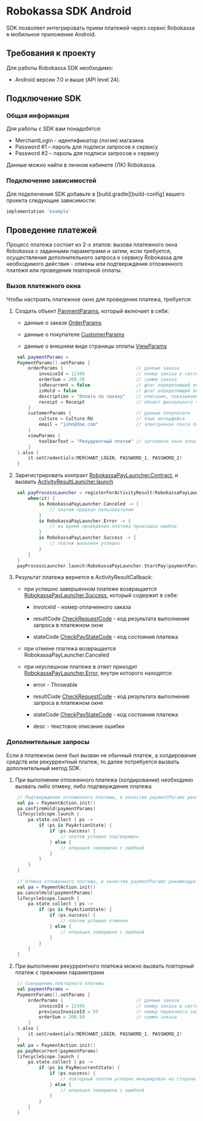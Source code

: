 # Robokassa SDK Android
SDK позволяет интегрировать прием платежей через сервис Robokassa в мобильное приложение Android.

## Требования к проекту
Для работы Robokassa SDK необходимо:
- Android версии 7.0 и выше (API level 24).

## Подключение SDK
### Общая информация
Для работы с SDK вам понадобятся:

- MerchantLogin - идентификатор (логин) магазина
- Password #1 – пароль для подписи запросов к сервису
- Password #2 – пароль для подписи запросов к сервису

Данные можно найти в личном кабинете (ЛК) Robokassa.

### Подключение зависимостей
Для подключения SDK добавьте в [build.gradle][build-config] вашего проекта следующие зависимости:
```groovy
implementation 'example'
```

## Проведение платежей
Процесс платежа состоит из 2-х этапов: вызова платежного окна Robokassa с заданными параметрами и затем, если требуется, осуществления дополнительного запроса к сервису Robokassa для необходимого действия - отмены или подтверждения отложенного платежя или проведения повторной оплаты.

### Вызов платежного окна
Чтобы настроить платежное окно для проведения платежа, требуется:

1. Создать объект [PaymentParams](https://github.com/robokassa/sdk-adnroid/tree/main/Robokassa_Library/src/main/java/com/robokassa/library/params/PaymentParams.kt), который включает в себя:

   - данные о заказе [OrderParams](https://github.com/robokassa/sdk-adnroid/tree/main/Robokassa_Library/src/main/java/com/robokassa/library/params/OrderParams.kt)
   
   - данные о покупателе [CustomerParams](https://github.com/robokassa/sdk-adnroid/tree/main/Robokassa_Library/src/main/java/com/robokassa/library/params/CustomerParams.kt)
   
   - данные о внешнем виде страницы оплаты [ViewParams](https://github.com/robokassa/sdk-adnroid/blob/main/Robokassa_Library/src/main/java/com/robokassa/library/params/ViewParams.kt)

```kotlin
    val paymentParams =
    PaymentParams().setParams {
        orderParams {                           // данные заказа
            invoiceId = 12345                   // номер заказа в системе продавца
            orderSum = 200.50			        // сумма заказа
            isRecurrent = false                 // флаг определяющий является ли платеж повторяющимся
            isHold = false                      // флаг определяющий является ли платеж отложенным
            description = "Оплата по заказу"    // описание, показываемое покупателю в платежном окне
            receipt = Receipt                   // объект фискального чека
        }
        customerParams {                        // данные покупателя
            culture = Culture.RU                // язык интерфейса
            email = "john@doe.com"              // электронная почта покупателя для отправки уведомлений об оплате
        }
        viewParams {
            toolbarText = "Рекуррентный платеж" // заголовок окна оплаты
        }
    }.also {
        it.setCredentials(MERCHANT_LOGIN, PASSWORD_1, PASSWORD_2)
    }
```

2. Зарегистрировать контракт [RobokassaPayLauncher.Contract](https://github.com/robokassa/sdk-adnroid/tree/main/Robokassa_Library/src/main/java/com/robokassa/library/pay/RobokassaPayLauncher.kt), и вызвать [ActivityResultLauncher.launch](https://developer.android.com/reference/androidx/activity/result/ActivityResultLauncher#launch(kotlin.Any))

```kotlin
    val payProcessLauncher = registerForActivityResult(RobokassaPayLauncher.Contract) {
        when(it) {
            is RobokassaPayLauncher.Canceled -> {
                // платеж прерван пользователем
            }
            is RobokassaPayLauncher.Error -> {
                // во время проведения платежа произошла ошибка
            }
            is RobokassaPayLauncher.Success -> {
                // платеж выполнен успешно
            }
        }
    }
    payProcessLauncher.launch(RobokassaPayLauncher.StartPay(paymentParams))
```

3. Результат платежа вернется в ActivityResultCallback:

   - при успешно завершенном платеже возвращается [RobokassaPayLauncher.Success](https://github.com/robokassa/sdk-adnroid/tree/main/Robokassa_Library/src/main/java/com/robokassa/library/pay/RobokassaPayLauncher.kt), который содержит в себе:
   
     - invoiceId - номер оплаченного заказа
     
     - resultCode [CheckRequestCode](https://github.com/robokassa/sdk-adnroid/tree/main/Robokassa_Library/src/main/java/com/robokassa/library/models/CheckPay.kt) - код результата выполнения запроса в платежном окне
     
     - stateCode [CheckPayStateCode](https://github.com/robokassa/sdk-adnroid/tree/main/Robokassa_Library/src/main/java/com/robokassa/library/models/CheckPay.kt) - код состояния платежа
     
   - при отмене платежа возвращается RobokassaPayLauncher.Canceled
   
   - при неуспешном платеже в ответ приходит [RobokassaPayLauncher.Error](https://github.com/robokassa/sdk-adnroid/tree/main/Robokassa_Library/src/main/java/com/robokassa/library/pay/RobokassaPayLauncher.kt), внутри которого находятся:
   
     - error - Throwable
     
     - resultCode [CheckRequestCode](https://github.com/robokassa/sdk-adnroid/tree/main/Robokassa_Library/src/main/java/com/robokassa/library/models/CheckPay.kt) - код результата выполнения запроса в платежном окне
     
     - stateCode [CheckPayStateCode](https://github.com/robokassa/sdk-adnroid/tree/main/Robokassa_Library/src/main/java/com/robokassa/library/models/CheckPay.kt) - код состояния платежа
     
     - desc - текстовое описание ошибки
     
### Дополнительные запросы
Если в платежном окне был вызван не обычный платеж, а холдирование средств или рекуррентный платеж, то далее потребуется вызвать дополнительный метод SDK.

1. При выполнении отложенного платежа (холдировании) необходимо вызвать либо отмену, либо подтверждение платежа
   
```kotlin
    // Подтверждение отложенного платежа, в качестве paymentParams рекомендуется использовать объект, созданный на этапе вызова платежного окна
    val pa = PaymentAction.init()
    pa.confirmHold(paymentParams)
    lifecycleScope.launch {
        pa.state.collect { ps ->
            if (ps is PayActionState) {
                if (ps.success) {
                    // платеж успешно подтвержден
                } else {
                    // операция завершена с ошибкой
                }
            }
        }
    }
    
    // Отмена отложенного платежа, в качестве paymentParams рекомендуется использовать объект, созданный на этапе вызова платежного окна
    val pa = PaymentAction.init()
    pa.cancelHold(paymentParams)
    lifecycleScope.launch {
        pa.state.collect { ps ->
            if (ps is PayActionState) {
                if (ps.success) {
                    // платеж успешно отменен
                } else {
                    // операция завершена с ошибкой
                }
            }
        }
    }
```
   
2. При выполнении рекуррентного платежа можно вызвать повторный платеж с прежними параметрами
   
```kotlin
    // Совершение повторного платежа
    val paymentParams =
    PaymentParams().setParams {
        orderParams {                           // данные заказа
            invoiceId = 12345                   // номер заказа в системе продавца
            previousInvoiceId = 55              // номер первичного заказа, созданного с флагом isRecurrent = true
            orderSum = 200.50			        // сумма заказа
        }
    }.also {
        it.setCredentials(MERCHANT_LOGIN, PASSWORD_1, PASSWORD_2)
    }
    val pa = PaymentAction.init()
    pa.payRecurrent(paymentParams)
    lifecycleScope.launch {
        pa.state.collect { ps ->
            if (ps is PayRecurrentState) {
                if (ps.success) {
                    // повторный платеж успешно инициирован на стороне Robokassa
                } else {
                    // операция завершена с ошибкой
                }
            }
        }
    }
```
